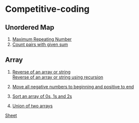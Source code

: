 # Competitive-coding

## Unordered Map
1. <a href="https://practice.geeksforgeeks.org/problems/maximum-repeating-number4858/1#">Maximum Repeating Number</a>
2. <a href="https://practice.geeksforgeeks.org/problems/count-pairs-with-given-sum5022/1#">Count pairs with given sum</a>

## Array
1. <a href="https://practice.geeksforgeeks.org/problems/reverse-a-string/1">Reverse of an array or string</a>
   <br><a href="https://www.geeksforgeeks.org/write-a-program-to-reverse-an-array-or-string/">Reverse of an array or string using recursion</a>

2. <a href="https://www.geeksforgeeks.org/move-negative-numbers-beginning-positive-end-constant-extra-space/"> Move all negative numbers to beginning and positive to end</a>

3. <a href="https://practice.geeksforgeeks.org/problems/sort-an-array-of-0s-1s-and-2s4231/1">Sort an array of 0s, 1s and 2s</a>

4. <a href="https://practice.geeksforgeeks.org/problems/union-of-two-arrays/0">Union of two arrays</a>






<a href="https://docs.google.com/spreadsheets/d/1sNQ4fN8QJIvOR842DedoHLrUroHtLVIgHNXpOet4N3w/edit?usp=sharing">Sheet</a>



